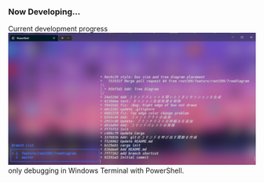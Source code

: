 ### Now Developing...
Current development progress
![Alt text](image.png)
only debugging in Windows Terminal with PowerShell.